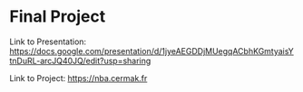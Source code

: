 # Final Project

Link to Presentation: https://docs.google.com/presentation/d/1jyeAEGDDjMUegqACbhKGmtyaisYtnDuRL-arcJQ40JQ/edit?usp=sharing

Link to Project: https://nba.cermak.fr
